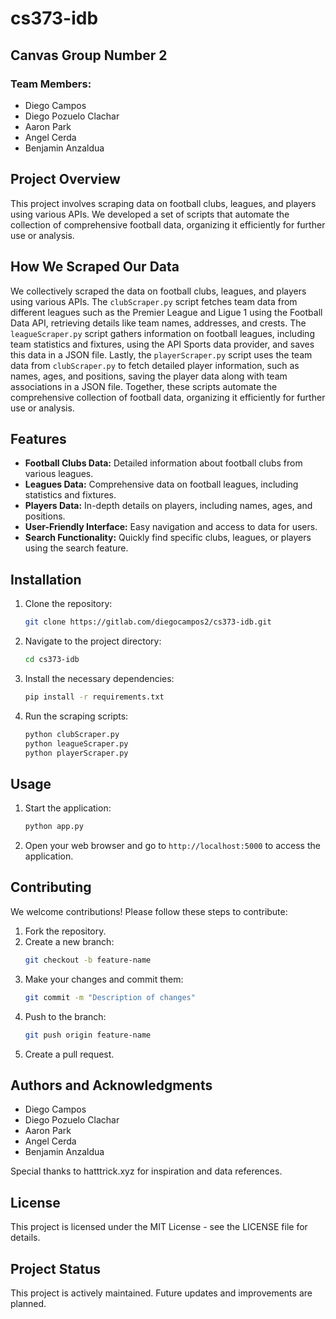 # cs373-idb

## Canvas Group Number 2

### Team Members:
- Diego Campos
- Diego Pozuelo Clachar
- Aaron Park
- Angel Cerda
- Benjamin Anzaldua

## Project Overview
This project involves scraping data on football clubs, leagues, and players using various APIs. We developed a set of scripts that automate the collection of comprehensive football data, organizing it efficiently for further use or analysis.

## How We Scraped Our Data
We collectively scraped the data on football clubs, leagues, and players using various APIs. The `clubScraper.py` script fetches team data from different leagues such as the Premier League and Ligue 1 using the Football Data API, retrieving details like team names, addresses, and crests. The `leagueScraper.py` script gathers information on football leagues, including team statistics and fixtures, using the API Sports data provider, and saves this data in a JSON file. Lastly, the `playerScraper.py` script uses the team data from `clubScraper.py` to fetch detailed player information, such as names, ages, and positions, saving the player data along with team associations in a JSON file. Together, these scripts automate the comprehensive collection of football data, organizing it efficiently for further use or analysis.

## Features
- **Football Clubs Data:** Detailed information about football clubs from various leagues.
- **Leagues Data:** Comprehensive data on football leagues, including statistics and fixtures.
- **Players Data:** In-depth details on players, including names, ages, and positions.
- **User-Friendly Interface:** Easy navigation and access to data for users.
- **Search Functionality:** Quickly find specific clubs, leagues, or players using the search feature.

## Installation
1. Clone the repository:
    ```bash
    git clone https://gitlab.com/diegocampos2/cs373-idb.git
    ```
2. Navigate to the project directory:
    ```bash
    cd cs373-idb
    ```
3. Install the necessary dependencies:
    ```bash
    pip install -r requirements.txt
    ```
4. Run the scraping scripts:
    ```bash
    python clubScraper.py
    python leagueScraper.py
    python playerScraper.py
    ```

## Usage
1. Start the application:
    ```bash
    python app.py
    ```
2. Open your web browser and go to `http://localhost:5000` to access the application.

## Contributing
We welcome contributions! Please follow these steps to contribute:

1. Fork the repository.
2. Create a new branch:
    ```bash
    git checkout -b feature-name
    ```
3. Make your changes and commit them:
    ```bash
    git commit -m "Description of changes"
    ```
4. Push to the branch:
    ```bash
    git push origin feature-name
    ```
5. Create a pull request.

## Authors and Acknowledgments
- Diego Campos
- Diego Pozuelo Clachar
- Aaron Park
- Angel Cerda
- Benjamin Anzaldua

Special thanks to hatttrick.xyz for inspiration and data references.

## License
This project is licensed under the MIT License - see the LICENSE file for details.

## Project Status
This project is actively maintained. Future updates and improvements are planned.
